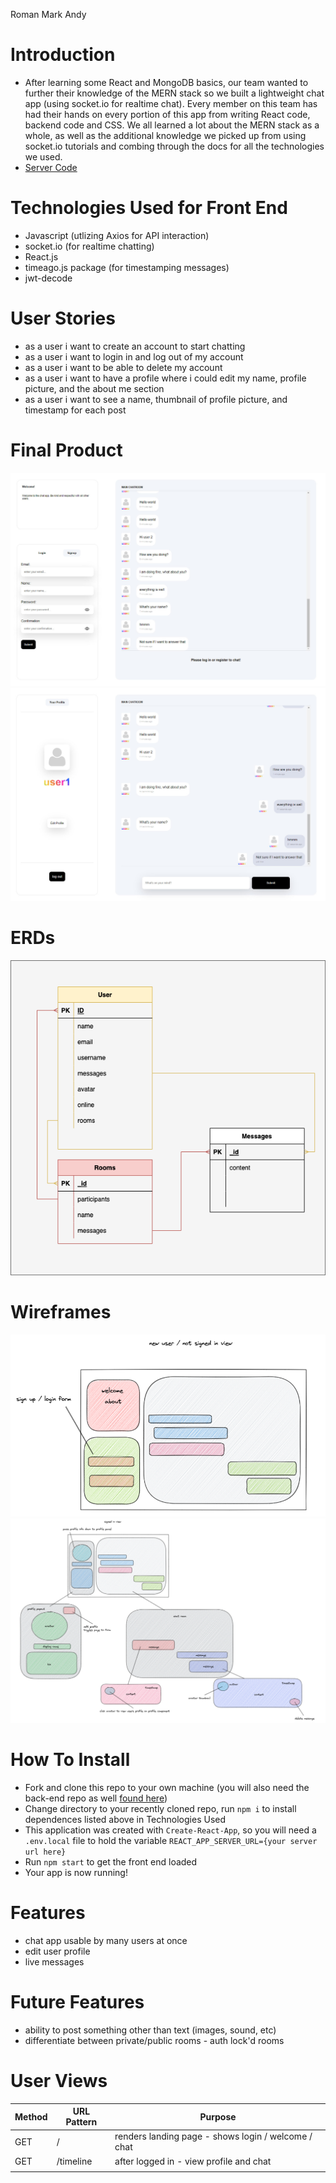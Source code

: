 Roman
Mark
Andy

# Introduction
- After learning some React and MongoDB basics, our team wanted to further their knowledge of the MERN stack so we built a lightweight chat app (using socket.io for realtime chat).  Every member on this team has had their hands on every portion of this app from writing React code, backend code and CSS.  We all learned a lot about the MERN stack as a whole, as well as the additional knowledge we picked up from using socket.io tutorials and combing through the docs for all the technologies we used.
- [Server Code](https://github.com/snacksident/p3server) 

# Technologies Used for Front End
- Javascript (utlizing Axios for API interaction)
- socket.io (for realtime chatting)
- React.js
- timeago.js package (for timestamping messages)
- jwt-decode 

# User Stories
- as a user i want to create an account to start chatting
- as a user i want to login in and log out of my account
- as a user i want to be able to delete my account
- as a user i want to have a profile where i could edit my name, profile picture, and the about me section
- as a user i want to see a name, thumbnail of profile picture, and timestamp for each post

# Final Product
![Chat-app](./public/chat-app2.jpg)
![Chat-app](./public/chat-app.jpg)

# ERDs 
![ERD](./public/newerd.png)

# Wireframes
![landing page](./public/Untitled.png)
![logged in view](./public/Untitled%202.png)

# How To Install
- Fork and clone this repo to your own machine (you will also need the back-end repo as well [found here](https://github.com/snacksident/p3server))
- Change directory to your recently cloned repo, run `npm i` to install dependences listed above in Technologies Used 
- This application was created with `Create-React-App`, so you will need a `.env.local` file to hold the variable `REACT_APP_SERVER_URL={your server url here}`
- Run `npm start` to get the front end loaded
- Your app is now running!

# Features
- chat app usable by many users at once
- edit user profile
- live messages 

# Future Features
- ability to post something other than text (images, sound, etc)
- differentiate between private/public rooms - auth lock'd rooms

# User Views
| Method | URL Pattern | Purpose                                             |
|--------|-------------|-----------------------------------------------------|
| GET    | /           | renders landing page - shows login / welcome / chat |
| GET    | /timeline   | after logged in - view profile and chat             |
|        |             |                                                     |